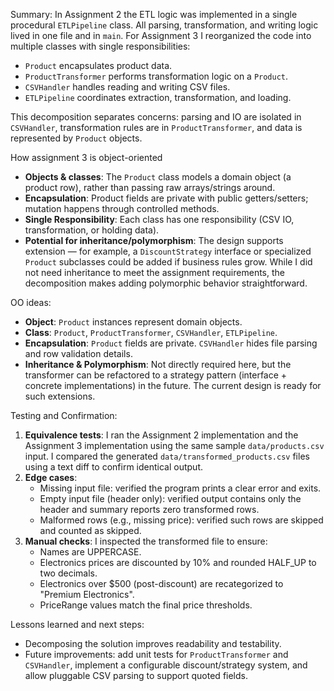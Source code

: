 Summary:
In Assignment 2 the ETL logic was implemented in a single procedural `ETLPipeline` class. All parsing, transformation, and writing logic lived in one file and in `main`. For Assignment 3 I reorganized the code into multiple classes with single responsibilities:
- `Product` encapsulates product data.
- `ProductTransformer` performs transformation logic on a `Product`.
- `CSVHandler` handles reading and writing CSV files.
- `ETLPipeline` coordinates extraction, transformation, and loading.

This decomposition separates concerns: parsing and IO are isolated in `CSVHandler`, transformation rules are in `ProductTransformer`, and data is represented by `Product` objects.

How assignment 3 is object-oriented
- **Objects & classes**: The `Product` class models a domain object (a product row), rather than passing raw arrays/strings around.
- **Encapsulation**: Product fields are private with public getters/setters; mutation happens through controlled methods.
- **Single Responsibility**: Each class has one responsibility (CSV IO, transformation, or holding data).
- **Potential for inheritance/polymorphism**: The design supports extension — for example, a `DiscountStrategy` interface or specialized `Product` subclasses could be added if business rules grow. While I did not need inheritance to meet the assignment requirements, the decomposition makes adding polymorphic behavior straightforward.

OO ideas:
- **Object**: `Product` instances represent domain objects.
- **Class**: `Product`, `ProductTransformer`, `CSVHandler`, `ETLPipeline`.
- **Encapsulation**: `Product` fields are private. `CSVHandler` hides file parsing and row validation details.
- **Inheritance & Polymorphism**: Not directly required here, but the transformer can be refactored to a strategy pattern (interface + concrete implementations) in the future. The current design is ready for such extensions.

Testing and Confirmation:
1. **Equivalence tests**: I ran the Assignment 2 implementation and the Assignment 3 implementation using the same sample `data/products.csv` input. I compared the generated `data/transformed_products.csv` files using a text diff to confirm identical output.
2. **Edge cases**:
   - Missing input file: verified the program prints a clear error and exits.
   - Empty input file (header only): verified output contains only the header and summary reports zero transformed rows.
   - Malformed rows (e.g., missing price): verified such rows are skipped and counted as skipped.
3. **Manual checks**: I inspected the transformed file to ensure:
   - Names are UPPERCASE.
   - Electronics prices are discounted by 10% and rounded HALF_UP to two decimals.
   - Electronics over $500 (post-discount) are recategorized to "Premium Electronics".
   - PriceRange values match the final price thresholds.

Lessons learned and next steps:
- Decomposing the solution improves readability and testability.
- Future improvements: add unit tests for `ProductTransformer` and `CSVHandler`, implement a configurable discount/strategy system, and allow pluggable CSV parsing to support quoted fields.

